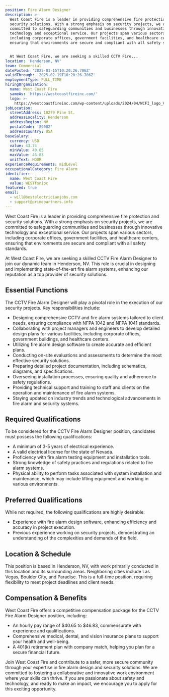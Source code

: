 ```yaml
---
position: Fire Alarm Designer
description: >-
  West Coast Fire is a leader in providing comprehensive fire protection and
  security solutions. With a strong emphasis on security projects, we are
  committed to safeguarding communities and businesses through innovative
  technology and exceptional service. Our projects span various sectors,
  including corporate offices, government facilities, and healthcare centers,
  ensuring that environments are secure and compliant with all safety standards.


  At West Coast Fire, we are seeking a skilled CCTV Fire...
location: 'Henderson, NV'
team: Commercial
datePosted: '2025-01-15T10:20:26.706Z'
validThrough: '2025-02-19T10:20:26.706Z'
employmentType: FULL_TIME
hiringOrganization:
  name: West Coast Fire
  sameAs: 'https://westcoastfireinc.com/'
  logo: >-
    https://westcoastfireinc.com/wp-content/uploads/2024/04/WCFI_logo_V1_Transparent-1-800x294.png
jobLocation:
  streetAddress: 10279 Pine St.
  addressLocality: Henderson
  addressRegion: NV
  postalCode: '89002'
  addressCountry: USA
baseSalary:
  currency: USD
  value: 43.74
  minValue: 40.65
  maxValue: 46.83
  unitText: HOUR
experienceRequirements: midLevel
occupationalCategory: Fire Alarm
identifier:
  name: West Coast Fire
  value: WESTfsnipc
featured: true
email:
  - will@bestelectricianjobs.com
  - support@primepartners.info
---
```




West Coast Fire is a leader in providing comprehensive fire protection and security solutions. With a strong emphasis on security projects, we are committed to safeguarding communities and businesses through innovative technology and exceptional service. Our projects span various sectors, including corporate offices, government facilities, and healthcare centers, ensuring that environments are secure and compliant with all safety standards.

At West Coast Fire, we are seeking a skilled CCTV Fire Alarm Designer to join our dynamic team in Henderson, NV. This role is crucial in designing and implementing state-of-the-art fire alarm systems, enhancing our reputation as a top provider of security solutions.

## Essential Functions

The CCTV Fire Alarm Designer will play a pivotal role in the execution of our security projects. Key responsibilities include:

- Designing comprehensive CCTV and fire alarm systems tailored to client needs, ensuring compliance with NFPA 1042 and NFPA 1041 standards.
- Collaborating with project managers and engineers to develop detailed design plans for various facilities, including corporate offices, government buildings, and healthcare centers.
- Utilizing fire alarm design software to create accurate and efficient plans.
- Conducting on-site evaluations and assessments to determine the most effective security solutions.
- Preparing detailed project documentation, including schematics, diagrams, and specifications.
- Overseeing installation processes, ensuring quality and adherence to safety regulations.
- Providing technical support and training to staff and clients on the operation and maintenance of fire alarm systems.
- Staying updated on industry trends and technological advancements in fire alarm and security systems.

## Required Qualifications

To be considered for the CCTV Fire Alarm Designer position, candidates must possess the following qualifications:

- A minimum of 3-5 years of electrical experience.
- A valid electrical license for the state of Nevada.
- Proficiency with fire alarm testing equipment and installation tools.
- Strong knowledge of safety practices and regulations related to fire alarm systems.
- Physical ability to perform tasks associated with system installation and maintenance, which may include lifting equipment and working in various environments.

## Preferred Qualifications

While not required, the following qualifications are highly desirable:

- Experience with fire alarm design software, enhancing efficiency and accuracy in project execution.
- Previous experience working on security projects, demonstrating an understanding of the complexities and demands of the field.

## Location & Schedule

This position is based in Henderson, NV, with work primarily conducted in this location and its surrounding areas. Neighboring cities include Las Vegas, Boulder City, and Paradise. This is a full-time position, requiring flexibility to meet project deadlines and client needs.

## Compensation & Benefits

West Coast Fire offers a competitive compensation package for the CCTV Fire Alarm Designer position, including:

- An hourly pay range of $40.65 to $46.83, commensurate with experience and qualifications.
- Comprehensive medical, dental, and vision insurance plans to support your health and well-being.
- A 401(k) retirement plan with company match, helping you plan for a secure financial future.

Join West Coast Fire and contribute to a safer, more secure community through your expertise in fire alarm design and security solutions. We are committed to fostering a collaborative and innovative work environment where your skills can thrive. If you are passionate about safety and technology, and ready to make an impact, we encourage you to apply for this exciting opportunity.
